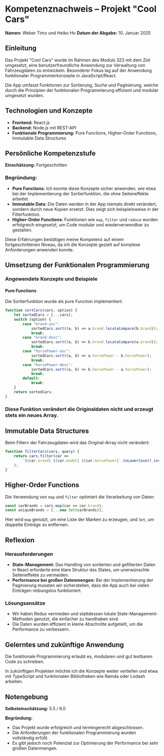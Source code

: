# Kompetenznachweis – Projekt "Cool Cars"

**Namen:** Weber Timo und Heiko Ho
**Datum der Abgabe:** 10. Januar 2025  

## Einleitung

Das Projekt "Cool Cars" wurde im Rahmen des Moduls 323 mit dem Ziel umgesetzt, eine benutzerfreundliche Anwendung zur Verwaltung von Fahrzeugdaten zu entwickeln. Besonderer Fokus lag auf der Anwendung funktionaler Programmierkonzepte in JavaScript/React.

Die App umfasst Funktionen zur Sortierung, Suche und Paginierung, welche durch die Prinzipien der funktionalen Programmierung effizient und modular umgesetzt wurden.

## Technologien und Konzepte

- **Frontend:** React.js  
- **Backend:** Node.js mit REST-API  
- **Funktionale Programmierung:** Pure Functions, Higher-Order Functions, Immutable Data Structures  

## Persönliche Kompetenzstufe

**Einschätzung:** Fortgeschritten  

### Begründung:

- **Pure Functions:** Ich konnte diese Konzepte sicher anwenden, wie etwa bei der Implementierung der Sortierfunktion, die ohne Seiteneffekte arbeitet.  
- **Immutable Data:** Die Daten werden in der App niemals direkt verändert, sondern durch neue Kopien ersetzt. Dies zeigt sich beispielsweise in der Filterfunktion.  
- **Higher-Order Functions:** Funktionen wie `map`, `filter` und `reduce` wurden erfolgreich eingesetzt, um Code modular und wiederverwendbar zu gestalten.  

Diese Erfahrungen bestätigen meine Kompetenz auf einem fortgeschrittenen Niveau, da ich die Konzepte gezielt auf komplexe Anforderungen anwenden konnte.

## Umsetzung der Funktionalen Programmierung

### Angewendete Konzepte und Beispiele

#### Pure Functions

Die Sortierfunktion wurde als pure Function implementiert:

```javascript
function sortCars(cars, option) {
    let sortedCars = [...cars];
    switch (option) {
        case "brand-asc":
            sortedCars.sort((a, b) => a.brand.localeCompare(b.brand));
            break;
        case "brand-desc":
            sortedCars.sort((a, b) => b.brand.localeCompare(a.brand));
            break;
        case "horsePower-asc":
            sortedCars.sort((a, b) => a.horsePower - b.horsePower);
            break;
        case "horsePower-desc":
            sortedCars.sort((a, b) => b.horsePower - a.horsePower);
            break;
        default:
            break;
    }
    return sortedCars;
}
```

### Diese Funktion verändert die Originaldaten nicht und erzeugt stets ein neues Array.

## Immutable Data Structures

Beim Filtern der Fahrzeugdaten wird das Original-Array nicht verändert:

```javascript
function filterCars(cars, query) {
    return cars.filter(car =>
        `${car.brand} ${car.model} ${car.horsePower}`.toLowerCase().includes(query.toLowerCase())
    );
}
```
## Higher-Order Functions

Die Verwendung von `map` und `filter` optimiert die Verarbeitung von Daten:

```javascript
const carBrands = cars.map(car => car.brand);
const uniqueBrands = [...new Set(carBrands)];
```
Hier wird `map` genutzt, um eine Liste der Marken zu erzeugen, und `Set`, um doppelte Einträge zu entfernen.

## Reflexion

### Herausforderungen

- **State-Management:** Das Handling von sortierten und gefilterten Daten in React erforderte eine klare Struktur des States, um unerwünschte Seiteneffekte zu vermeiden.  
- **Performance bei großen Datenmengen:** Bei der Implementierung der Paginierung mussten wir sicherstellen, dass die App auch bei vielen Einträgen reibungslos funktioniert.

### Lösungsansätze

- Wir haben Redux vermieden und stattdessen lokale State-Management-Methoden genutzt, die einfacher zu handhaben sind.  
- Die Daten wurden effizient in kleine Abschnitte aufgeteilt, um die Performance zu verbessern.

## Gelerntes und zukünftige Anwendung

Die funktionale Programmierung erlaubt es, modularen und gut testbaren Code zu schreiben.

In zukünftigen Projekten möchte ich die Konzepte weiter vertiefen und etwa mit TypeScript und funktionalen Bibliotheken wie Ramda oder Lodash arbeiten.

## Notengebung

**Selbsteinschätzung:** 5.5 / 6.0

**Begründung:**
- Das Projekt wurde erfolgreich und termingerecht abgeschlossen.  
- Die Anforderungen der funktionalen Programmierung wurden vollständig erfüllt.  
- Es gibt jedoch noch Potenzial zur Optimierung der Performance bei sehr großen Datenmengen.


